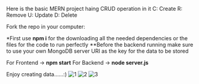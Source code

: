 Here is the basic MERN project haing CRUD operation in it
C: Create
R: Remove
U: Update
D: Delete

Fork the repo in your computer:

*First use **npm i** for the downloading all the needed dependencies or the files for the code to run perfectly
**Before the backend running make sure to use your own MongoDB server URI as the key for the data to be stored

For Frontend -> **npm start**
For Backend -> **node server.js**


Enjoy creating data......:)
![1](https://github.com/CHESTERKING4204/CRUD/assets/114911683/f2a6a856-ce38-48d1-8cff-96fd0afb3426)
![2](https://github.com/CHESTERKING4204/CRUD/assets/114911683/8c413dee-8cb3-4f22-8a6f-5b9580350bcd)
![3](https://github.com/CHESTERKING4204/CRUD/assets/114911683/8154310f-0cff-4b3d-bd9c-48ec557916fb)
